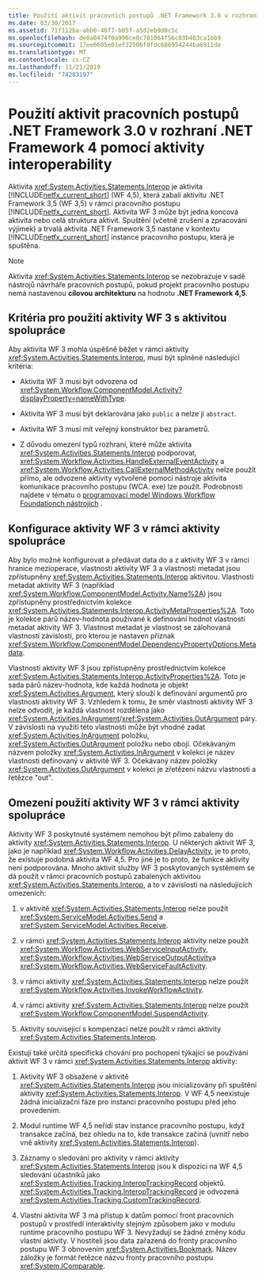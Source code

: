 ```yaml
---
title: Použití aktivit pracovních postupů .NET Framework 3.0 v rozhraní .NET Framework 4 pomocí aktivity interoperability
ms.date: 03/30/2017
ms.assetid: 71f112ba-abb0-46f7-b05f-a5d2eb9d0c5c
ms.openlocfilehash: de0a0474f0a996ce8c781064f56c03b483ca1bb9
ms.sourcegitcommit: 17ee6605e01ef32506f8fdc686954244ba6911de
ms.translationtype: MT
ms.contentlocale: cs-CZ
ms.lasthandoff: 11/21/2019
ms.locfileid: "74283197"
---
```

# <a name="using-net-framework-30-wf-activities-in-net-framework-4-with-the-interop-activity"></a>Použití aktivit pracovních postupů .NET Framework 3.0 v rozhraní .NET Framework 4 pomocí aktivity interoperability
Aktivita <xref:System.Activities.Statements.Interop> je aktivita [!INCLUDE[netfx_current_short](../../../includes/netfx-current-short-md.md)] (WF 4,5), která zabalí aktivitu .NET Framework 3,5 (WF 3,5) v rámci pracovního postupu [!INCLUDE[netfx_current_short](../../../includes/netfx-current-short-md.md)]. Aktivita WF 3 může být jedna koncová aktivita nebo celá struktura aktivit. Spuštění (včetně zrušení a zpracování výjimek) a trvalá aktivita .NET Framework 3,5 nastane v kontextu [!INCLUDE[netfx_current_short](../../../includes/netfx-current-short-md.md)] instance pracovního postupu, která je spuštěna.  
  
> [!NOTE]
> Aktivita <xref:System.Activities.Statements.Interop> se nezobrazuje v sadě nástrojů návrháře pracovních postupů, pokud projekt pracovního postupu nemá nastavenou **cílovou architekturu** na hodnotu **.NET Framework 4,5**.  
  
## <a name="criteria-for-using-a-wf-3-activity-with-an-interop-activity"></a>Kritéria pro použití aktivity WF 3 s aktivitou spolupráce  
 Aby aktivita WF 3 mohla úspěšně běžet v rámci aktivity <xref:System.Activities.Statements.Interop>, musí být splněné následující kritéria:  
  
- Aktivita WF 3 musí být odvozena od <xref:System.Workflow.ComponentModel.Activity?displayProperty=nameWithType>.  
  
- Aktivita WF 3 musí být deklarována jako `public` a nelze ji `abstract`.  
  
- Aktivita WF 3 musí mít veřejný konstruktor bez parametrů.  
  
- Z důvodu omezení typů rozhraní, které může aktivita <xref:System.Activities.Statements.Interop> podporovat, <xref:System.Workflow.Activities.HandleExternalEventActivity> a <xref:System.Workflow.Activities.CallExternalMethodActivity> nelze použít přímo, ale odvozené aktivity vytvořené pomocí nástroje aktivita komunikace pracovního postupu (WCA. exe) lze použít. Podrobnosti najdete v tématu o [programovací model Windows Workflow Foundationch nástrojích](https://go.microsoft.com/fwlink/?LinkId=178889) .  
  
## <a name="configuring-a-wf-3-activity-within-an-interop-activity"></a>Konfigurace aktivity WF 3 v rámci aktivity spolupráce  
 Aby bylo možné konfigurovat a předávat data do a z aktivity WF 3 v rámci hranice mezioperace, vlastnosti aktivity WF 3 a vlastnosti metadat jsou zpřístupněny <xref:System.Activities.Statements.Interop> aktivitou. Vlastnosti metadat aktivity WF 3 (například <xref:System.Workflow.ComponentModel.Activity.Name%2A>) jsou zpřístupněny prostřednictvím kolekce <xref:System.Activities.Statements.Interop.ActivityMetaProperties%2A>. Toto je kolekce párů název-hodnota používané k definování hodnot vlastností metadat aktivity WF 3. Vlastnost metadat je vlastnost se zálohovaná vlastností závislosti, pro kterou je nastaven příznak <xref:System.Workflow.ComponentModel.DependencyPropertyOptions.Metadata>.  
  
 Vlastnosti aktivity WF 3 jsou zpřístupněny prostřednictvím kolekce <xref:System.Activities.Statements.Interop.ActivityProperties%2A>. Toto je sada párů název-hodnota, kde každá hodnota je objekt <xref:System.Activities.Argument>, který slouží k definování argumentů pro vlastnosti aktivity WF 3. Vzhledem k tomu, že směr vlastnosti aktivity WF 3 nelze odvodit, je každá vlastnost rozdělena jako <xref:System.Activities.InArgument>/<xref:System.Activities.OutArgument> páry. V závislosti na využití této vlastnosti může být vhodné zadat <xref:System.Activities.InArgument> položku, <xref:System.Activities.OutArgument> položku nebo obojí. Očekávaným názvem položky <xref:System.Activities.InArgument> v kolekci je název vlastnosti definovaný v aktivitě WF 3. Očekávaný název položky <xref:System.Activities.OutArgument> v kolekci je zřetězení názvu vlastnosti a řetězce "out".  
  
## <a name="limitations-of-using-a-wf-3-activity-within-an-interop-activity"></a>Omezení použití aktivity WF 3 v rámci aktivity spolupráce  
 Aktivity WF 3 poskytnuté systémem nemohou být přímo zabaleny do aktivity <xref:System.Activities.Statements.Interop>. U některých aktivit WF 3, jako je například <xref:System.Workflow.Activities.DelayActivity>, je to proto, že existuje podobná aktivita WF 4,5. Pro jiné je to proto, že funkce aktivity není podporována. Mnoho aktivit služby WF 3 poskytovaných systémem se dá použít v rámci pracovních postupů zabalených aktivitou <xref:System.Activities.Statements.Interop>, a to v závislosti na následujících omezeních:  
  
1. v aktivitě <xref:System.Activities.Statements.Interop> nelze použít <xref:System.ServiceModel.Activities.Send> a <xref:System.ServiceModel.Activities.Receive>.  
  
2. v rámci <xref:System.Activities.Statements.Interop> aktivity nelze použít <xref:System.Workflow.Activities.WebServiceInputActivity>, <xref:System.Workflow.Activities.WebServiceOutputActivity>a <xref:System.Workflow.Activities.WebServiceFaultActivity>.  
  
3. v rámci aktivity <xref:System.Activities.Statements.Interop> nelze použít <xref:System.Workflow.Activities.InvokeWorkflowActivity>.  
  
4. v rámci aktivity <xref:System.Activities.Statements.Interop> nelze použít <xref:System.Workflow.ComponentModel.SuspendActivity>.  
  
5. Aktivity související s kompenzací nelze použít v rámci aktivity <xref:System.Activities.Statements.Interop>.  
  
 Existují také určitá specifická chování pro pochopení týkající se používání aktivit WF 3 v rámci <xref:System.Activities.Statements.Interop> aktivity:  
  
1. Aktivity WF 3 obsažené v aktivitě <xref:System.Activities.Statements.Interop> jsou inicializovány při spuštění aktivity <xref:System.Activities.Statements.Interop>. V WF 4,5 neexistuje žádná inicializační fáze pro instanci pracovního postupu před jeho provedením.  
  
2. Modul runtime WF 4,5 neřídí stav instance pracovního postupu, když transakce začíná, bez ohledu na to, kde transakce začíná (uvnitř nebo vně aktivity <xref:System.Activities.Statements.Interop>).  
  
3. Záznamy o sledování pro aktivity v rámci aktivity <xref:System.Activities.Statements.Interop> jsou k dispozici na WF 4,5 sledování účastníků jako <xref:System.Activities.Tracking.InteropTrackingRecord> objektů. <xref:System.Activities.Tracking.InteropTrackingRecord> je odvozená <xref:System.Activities.Tracking.CustomTrackingRecord>.  
  
4. Vlastní aktivita WF 3 má přístup k datům pomocí front pracovních postupů v prostředí interaktivity stejným způsobem jako v modulu runtime pracovního postupu WF 3. Nevyžadují se žádné změny kódu vlastní aktivity. V hostiteli jsou data zařazená do fronty pracovního postupu WF 3 obnovením <xref:System.Activities.Bookmark>. Název záložky je formát řetězce názvu fronty pracovního postupu <xref:System.IComparable>.
